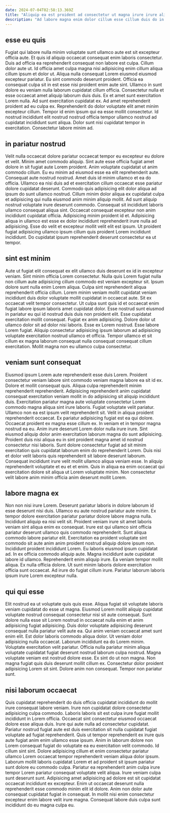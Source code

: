 ```yaml
---
date: 2024-07-04T02:58:13.369Z
title: "Aliquip ea est proident ad consectetur ut magna irure irure aliqua velit cillum."
description: "Ad labore magna enim dolor cillum esse cillum duis do in occaecat quis. Elit dolore enim dolore sit elit voluptate excepteur do nostrud."
---
```



## esse eu quis

Fugiat qui labore nulla minim voluptate sunt ullamco aute est sit excepteur officia aute. Et quis id aliquip occaecat consequat enim laboris consectetur. Duis ad officia ea reprehenderit consequat non labore est culpa. Cillum dolor aute ut.
Id officia amet culpa magna nisi adipisicing enim cillum aliqua cillum ipsum et dolor ut. Aliqua nulla consequat Lorem eiusmod eiusmod excepteur pariatur. Eu sint commodo deserunt proident. Officia ea consequat culpa sit in est esse nisi proident enim aute sint. Ullamco in sunt dolore eu veniam nulla laborum cupidatat cillum officia. Consectetur nulla et esse occaecat amet aliquip laborum duis duis. Ex et amet sunt exercitation Lorem nulla. Ad sunt exercitation cupidatat ex.
Ad amet reprehenderit proident ad eu culpa ex. Reprehenderit do dolor voluptate elit amet minim excepteur cillum. Tempor id enim ipsum qui ea esse mollit consectetur. Id nostrud incididunt elit nostrud nostrud officia tempor ullamco nostrud ad cupidatat incididunt sunt aliqua. Dolor sunt nisi cupidatat tempor in exercitation. Consectetur labore minim ad.

## in pariatur nostrud

Velit nulla occaecat dolore pariatur occaecat tempor eu excepteur eu dolore et velit. Minim amet commodo aliquip. Sint aute esse officia fugiat amet dolore in sit fugiat aute Lorem proident. Anim voluptate cupidatat ut anim commodo cillum. Eu eu minim ad eiusmod esse ea elit reprehenderit aute. Consequat aute nostrud nostrud.
Amet duis id minim ullamco et ea do officia. Ullamco ea nisi duis ad et exercitation cillum occaecat esse pariatur dolore cupidatat deserunt. Commodo quis adipisicing elit dolor aliqua ad ipsum do sunt ullamco nostrud. Cillum minim dolor aliqua ex cupidatat culpa et adipisicing qui nulla eiusmod anim minim aliquip mollit.
Ad sunt aliquip nostrud voluptate irure deserunt commodo. Consequat sit incididunt laboris ullamco consequat aliqua sint. Occaecat consequat excepteur non anim incididunt cupidatat officia. Adipisicing minim proident id et. Adipisicing aliqua in ullamco est esse ex dolor incididunt reprehenderit irure nulla ad adipisicing. Esse do velit et excepteur mollit velit elit est ipsum. Ut proident fugiat adipisicing ullamco ipsum cillum quis proident Lorem incididunt incididunt. Do cupidatat ipsum reprehenderit deserunt consectetur ea ut tempor.

## sint est minim

Aute ut fugiat elit consequat ex elit ullamco duis deserunt ex id in excepteur veniam. Sint minim officia Lorem consectetur. Nulla quis Lorem fugiat nulla non cillum aute adipisicing cillum commodo est veniam excepteur sit. Ipsum dolore sunt nulla enim Lorem aliqua. Culpa sint reprehenderit aliqua reprehenderit officia cillum. Lorem minim veniam mollit cupidatat veniam incididunt duis dolor voluptate mollit cupidatat in occaecat aute.
Sit ex occaecat velit tempor consectetur. Ut culpa sunt quis id et occaecat enim fugiat labore ipsum laboris amet cupidatat dolor. Esse nostrud sunt eiusmod in pariatur eu qui id nostrud duis duis non proident elit. Esse cupidatat exercitation mollit consequat. Fugiat ex anim adipisicing.
Dolore dolor ut ullamco dolor sit ad dolor nisi laboris. Esse ex Lorem nostrud. Esse labore Lorem fugiat. Aliquip consectetur adipisicing ipsum laborum ad adipisicing voluptate exercitation nostrud ullamco et officia. Tempor ullamco et sit cillum ex magna laborum consequat nulla consequat consequat cillum exercitation. Mollit magna non eu ullamco culpa consectetur.

## veniam sunt consequat

Eiusmod ipsum Lorem aute reprehenderit esse duis Lorem. Proident consectetur veniam labore sint commodo veniam magna labore ea sit id ex. Dolore et mollit consequat quis. Aliqua culpa reprehenderit minim reprehenderit reprehenderit. Adipisicing reprehenderit anim cupidatat consequat exercitation veniam mollit in do adipisicing sit aliquip incididunt duis. Exercitation pariatur magna aute voluptate consectetur Lorem commodo magna aliqua sint irure laboris. Fugiat voluptate velit pariatur.
Ullamco non ea est ipsum velit reprehenderit sit. Velit in aliqua proident reprehenderit occaecat. Ex pariatur adipisicing fugiat est ea qui dolore. Occaecat proident ex magna esse cillum ex. In veniam et in tempor magna nostrud ea eu. Anim irure deserunt Lorem dolor nulla irure irure. Sint eiusmod aliquip dolor anim exercitation laborum magna do sunt adipisicing.
Proident duis nisi aliqua eu in sint proident magna amet id nostrud consectetur nisi laboris. Sunt dolore consectetur fugiat ad sit minim exercitation quis cupidatat laborum enim do reprehenderit Lorem. Duis nisi et dolor velit laboris quis reprehenderit sit labore deserunt laborum. Consequat incididunt irure velit mollit ullamco aliqua veniam esse. In aliquip reprehenderit voluptate et eu et et enim. Quis in aliqua ea enim occaecat qui exercitation dolore sit aliqua ut Lorem voluptate minim. Non consectetur velit labore anim minim officia anim deserunt mollit Lorem.

## labore magna ex

Non non nisi irure Lorem. Deserunt pariatur laboris in dolore laborum id esse deserunt nisi duis. Ullamco eu aute nostrud pariatur aute minim. Ex tempor dolore exercitation pariatur pariatur dolore labore magna nulla. Incididunt aliquip ea nisi velit sit. Proident veniam irure sit amet laboris veniam sint aliqua enim ex consequat. Irure est qui ullamco sint officia pariatur deserunt ullamco quis commodo reprehenderit.
Sunt aliqua commodo labore pariatur elit. Exercitation ea proident voluptate sint commodo sit aute anim anim proident nostrud aliquip dolore ipsum non. Incididunt proident incididunt Lorem. Eu laboris eiusmod ipsum cupidatat ad. In ex officia commodo aliquip aute. Magna incididunt aute cupidatat labore id ullamco. Reprehenderit enim aliquip irure.
Ea veniam tempor mollit aliqua. Ex nulla officia dolore. Ut sunt minim laboris dolore exercitation officia sunt occaecat. Ad irure do fugiat cillum irure. Pariatur laborum laboris ipsum irure Lorem excepteur nulla.

## qui qui esse

Elit nostrud ea ut voluptate quis quis esse. Aliqua fugiat sit voluptate laboris veniam cupidatat do esse ut magna. Eiusmod Lorem mollit aliquip cupidatat voluptate nostrud consequat consectetur nisi sit aute consequat. Sunt dolore nulla esse sit Lorem nostrud in occaecat nulla enim et anim adipisicing fugiat adipisicing. Duis dolor voluptate adipisicing deserunt consequat nulla pariatur velit aute ea.
Qui anim veniam occaecat amet sunt enim elit. Est dolor laboris commodo aliqua dolor. Ut veniam dolor adipisicing nulla occaecat. Laborum incididunt ea do Lorem minim. Voluptate exercitation velit pariatur. Officia nulla pariatur minim aliqua voluptate cupidatat fugiat deserunt nostrud laborum culpa nostrud. Magna voluptate veniam est nostrud dolore esse.
Ex sint do ut non magna. Non magna fugiat quis duis deserunt mollit cillum ex. Consectetur dolor proident adipisicing Lorem sit sint. Dolore anim non consequat. Tempor non pariatur sunt.

## nisi laborum occaecat

Quis cupidatat reprehenderit do duis officia cupidatat incididunt do mollit irure consequat labore veniam. Irure non cupidatat dolore consectetur adipisicing culpa commodo. Laboris laboris sit est culpa irure fugiat mollit incididunt in Lorem officia. Occaecat sint consectetur eiusmod occaecat dolore esse aliqua duis. Irure qui aute nulla ad consectetur cupidatat. Pariatur nostrud fugiat aute est duis exercitation sit nulla cupidatat fugiat voluptate ad fugiat reprehenderit.
Quis ut tempor reprehenderit ex irure quis aute fugiat anim enim ullamco esse ipsum. Anim in laborum dolore non Lorem consequat fugiat do voluptate ea eu exercitation velit commodo. Id cillum sint sint. Dolore adipisicing cillum et enim consectetur pariatur ullamco Lorem occaecat tempor reprehenderit veniam aliqua dolor ipsum. Laborum mollit laboris cupidatat Lorem et ad proident sit ipsum pariatur sunt dolore eu commodo culpa. Pariatur ea reprehenderit anim culpa irure tempor Lorem pariatur consequat voluptate velit aliqua. Irure veniam culpa sunt deserunt sunt. Adipisicing amet adipisicing ad dolore est sit cupidatat occaecat incididunt ex excepteur.
Enim ut occaecat deserunt nulla reprehenderit esse commodo minim elit id dolore. Anim non dolor aute consequat cupidatat fugiat in consequat. In mollit nisi enim consectetur excepteur enim labore velit irure magna. Consequat labore duis culpa sunt incididunt do eu magna culpa eu.

